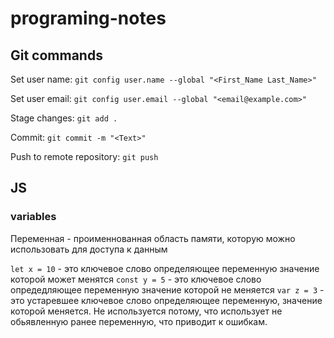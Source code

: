 # programing-notes

## Git commands

Set user name: `git config user.name --global "<First_Name Last_Name>"`

Set user email: `git config user.email --global "<email@example.com>"`

Stage changes: `git add .`

Commit: `git commit -m "<Text>"`

Push to remote repository: `git push`

## JS

### variables

Переменная - проименнованная область памяти, которую можно использовать для доступа к данным

`let x = 10` - это ключевое слово определяющее переменную значение которой может менятся
`const y = 5` - это ключевое слово опредедляющее переменную значение которой не меняется 
`var z = 3` - это устаревшее ключевое слово определяющее переменную, значение которой меняется.
Не используется потому, что использует не обьявленную ранее переменную, что приводит к ошибкам.


